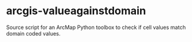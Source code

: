 # arcgis-valueagainstdomain
Source script for an ArcMap Python toolbox to check if cell values match domain coded values.

